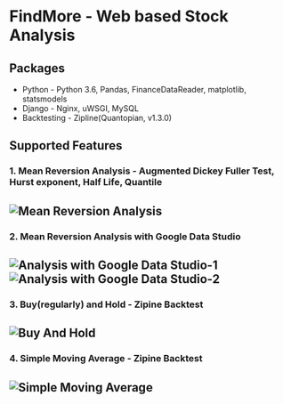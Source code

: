 # FindMore - Web based Stock Analysis

## Packages
* Python - Python 3.6, Pandas, FinanceDataReader, matplotlib, statsmodels
* Django - Nginx, uWSGI, MySQL
* Backtesting - Zipline(Quantopian, v1.3.0)

## Supported Features

### 1. Mean Reversion Analysis - Augmented Dickey Fuller Test, Hurst exponent, Half Life, Quantile

![Mean Reversion Analysis](/mra/MRA.png)
------------------------------------------------

### 2. Mean Reversion Analysis with Google Data Studio

![Analysis with Google Data Studio-1](/mra/MRA_GOOGLE_DS-1.png)
![Analysis with Google Data Studio-2](/mra/MRA_GOOGLE_DS-2.png)
------------------------------------------------

### 3. Buy(regularly) and Hold - Zipine Backtest

![Buy And Hold](/bah/BAH.png)
------------------------------------------------

### 4. Simple Moving Average - Zipine Backtest

![Simple Moving Average](/sma/SMA.png)
------------------------------------------------
